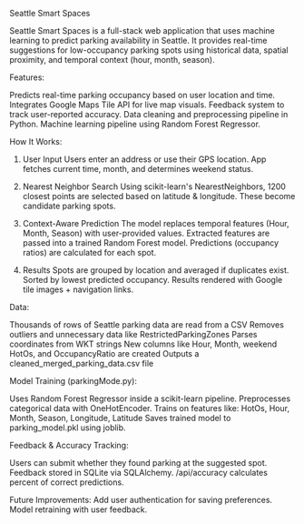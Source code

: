 Seattle Smart Spaces

  Seattle Smart Spaces is a full-stack web application that uses machine learning to predict parking availability in Seattle. It provides real-time suggestions for low-occupancy parking spots using historical data, spatial   proximity, and temporal context (hour, month, season).

Features:

  Predicts real-time parking occupancy based on user location and time.
  Integrates Google Maps Tile API for live map visuals.
  Feedback system to track user-reported accuracy.
  Data cleaning and preprocessing pipeline in Python.
  Machine learning pipeline using Random Forest Regressor.

How It Works:
  1. User Input
    Users enter an address or use their GPS location.
    App fetches current time, month, and determines weekend status.
  
  3. Nearest Neighbor Search
    Using scikit-learn's NearestNeighbors, 1200 closest points are selected based on latitude & longitude.
    These become candidate parking spots.
  
  4. Context-Aware Prediction
    The model replaces temporal features (Hour, Month, Season) with user-provided values.
    Extracted features are passed into a trained Random Forest model.
    Predictions (occupancy ratios) are calculated for each spot.
  
  5. Results
    Spots are grouped by location and averaged if duplicates exist.
    Sorted by lowest predicted occupancy.
    Results rendered with Google tile images + navigation links.
  
Data:

  Thousands of rows of Seattle parking data are read from a CSV
  Removes outliers and unnecessary data like RestrictedParkingZones
  Parses coordinates from WKT strings
  New columns like Hour, Month, weekend HotOs, and OccupancyRatio are created
  Outputs a cleaned_merged_parking_data.csv file

Model Training (parkingMode.py):

  Uses Random Forest Regressor inside a scikit-learn pipeline.
  Preprocesses categorical data with OneHotEncoder.
  Trains on features like: HotOs, Hour, Month, Season, Longitude, Latitude
  Saves trained model to parking_model.pkl using joblib.

Feedback & Accuracy Tracking:

  Users can submit whether they found parking at the suggested spot.
  Feedback stored in SQLite via SQLAlchemy.
  /api/accuracy calculates percent of correct predictions.


Future Improvements:
  Add user authentication for saving preferences.
  Model retraining with user feedback.
